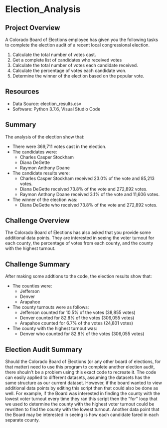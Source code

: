 # Election_Analysis

## Project Overview
A Colorado Board of Elections employee has given you the following tasks to complete the election audit of a recent local congressional election.

1. Calculate the total number of votes cast.
2. Get a complete list of candidates who received votes
3. Calculate the total number of votes each candidate received.
4. Calculate the percentage of votes each candidate won.
5. Determine the winner of the election based on the popular vote.

## Resources
- Data Source: election_results.csv
- Software: Python 3.7.6, Visual Studio Code

## Summary
The analysis of the election show that:
- There were 369,711 votes cast in the election.
- The candidates were:
  - Charles Casper Stockham
  - Diana DeGette
  - Raymon Anthony Doane
 - The candidate results were:
   - Charles Casper Stockham received 23.0% of the vote and 85,213 votes.
   - Diana DeGette received 73.8% of the vote and 272,892 votes.
   - Raymon Anthony Doane received 3.1% of the vote and 11,606 votes.
 - The winner of the election was:
   - Diana DeGette who received 73.8% of the vote and 272,892 votes.
  
  ## Challenge Overview
  The Colorado Board of Elections has also asked that you provide some additional data points. They are interested in seeing the voter turnout for each county, the percentage of votes from each county, and the county with the highest turnout. 
  
  ## Challenge Summary
  After making some addtions to the code, the election results show that:
  - The counties were:
    - Jefferson
    - Denver
    - Arapahoe
 - The county turnouts were as follows:
   - Jefferson counted for 10.5% of the votes (38,855 votes)
   - Denver counted for 82.8% of the votes (306,055 votes)
   - Arapahoe counted for 6.7% of the votes (24,801 votes)
 - The county with the highest turnout was:
   - Denver who counted for 82.8% of the votes (306,055 votes)
   
## Election Audit Summary
Should the Colorado Board of Elections (or any other board of elections, for that matter) need to use this program to complete another election audit, there shouln't be a problem using this exact code to recreate it. The code can easily applied to different datasets, assuming the datasets has the same structure as our current dataset. However, if the board wanted to view additional data points by editing this script then that could also be done as well. For example, if the Board was interested in finding the county with the lowest voter turnout every time they ran this script then the "for" loop that we used to determine the county with the highest voter turnout could be rewritten to find the county with the lowest turnout. Another data point that the Board may be interested in seeing is how each candidate fared in each separate county. 
